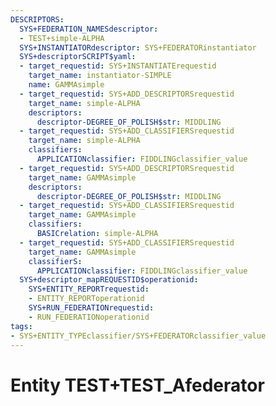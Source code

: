```yaml
---
DESCRIPTORS:
  SYS+FEDERATION_NAMESdescriptor:
  - TEST+simple-ALPHA
  SYS+INSTANTIATORdescriptor: SYS+FEDERATORinstantiator
  SYS+descriptorSCRIPT$yaml:
  - target_requestid: SYS+INSTANTIATErequestid
    target_name: instantiator-SIMPLE
    name: GAMMAsimple
  - target_requestid: SYS+ADD_DESCRIPTORSrequestid
    target_name: simple-ALPHA
    descriptors:
      descriptor-DEGREE_OF_POLISH$str: MIDDLING
  - target_requestid: SYS+ADD_CLASSIFIERSrequestid
    target_name: simple-ALPHA
    classifiers:
      APPLICATIONclassifier: FIDDLINGclassifier_value
  - target_requestid: SYS+ADD_DESCRIPTORSrequestid
    target_name: GAMMAsimple
    descriptors:
      descriptor-DEGREE_OF_POLISH$str: MIDDLING
  - target_requestid: SYS+ADD_CLASSIFIERSrequestid
    target_name: GAMMAsimple
    classifiers:
      BASICrelation: simple-ALPHA
  - target_requestid: SYS+ADD_CLASSIFIERSrequestid
    target_name: GAMMAsimple
    classifierS:
      APPLICATIONclassifier: FIDDLINGclassifier_value
  SYS+descriptor_mapREQUESTID$operationid:
    SYS+ENTITY_REPORTrequestid:
    - ENTITY_REPORToperationid
    SYS+RUN_FEDERATIONrequestid:
    - RUN_FEDERATIONoperationid
tags:
- SYS+ENTITY_TYPEclassifier/SYS+FEDERATORclassifier_value
---
```

# Entity TEST+TEST_Afederator

